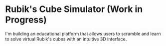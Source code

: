 # Rubik's Cube Simulator (Work in Progress)

I'm building an educational platform that allows users to scramble and learn to solve virtual Rubik's cubes with an intuitive 3D interface.
